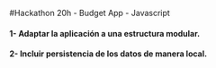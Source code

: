 #Hackathon 20h - Budget App - Javascript

#### 1- Adaptar la aplicación a una estructura modular.

#### 2- Incluir persistencia de los datos de manera local.
